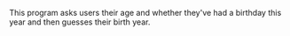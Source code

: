 This program asks users their age and whether they've had a birthday this year and then guesses their birth year.

